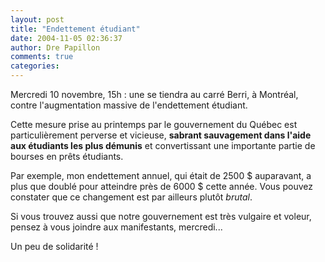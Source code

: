 ```yaml
---
layout: post
title: "Endettement étudiant"
date: 2004-11-05 02:36:37
author: Dre Papillon
comments: true
categories: 
---
```



Mercredi 10 novembre, 15h : une  se tiendra au carré Berri, à Montréal, contre l'augmentation massive de l'endettement étudiant.

Cette mesure prise au printemps par le gouvernement du Québec est particulièrement perverse et vicieuse, **sabrant sauvagement dans l'aide aux étudiants les plus démunis** et convertissant une importante partie de bourses en prêts étudiants.

Par exemple, mon endettement annuel, qui était de 2500 $ auparavant, a plus que doublé pour atteindre près de 6000 $ cette année.  Vous pouvez constater que ce changement est par ailleurs plutôt *brutal*.

Si vous trouvez aussi que notre gouvernement est très vulgaire et voleur, pensez à vous joindre aux manifestants, mercredi...

Un peu de solidarité !